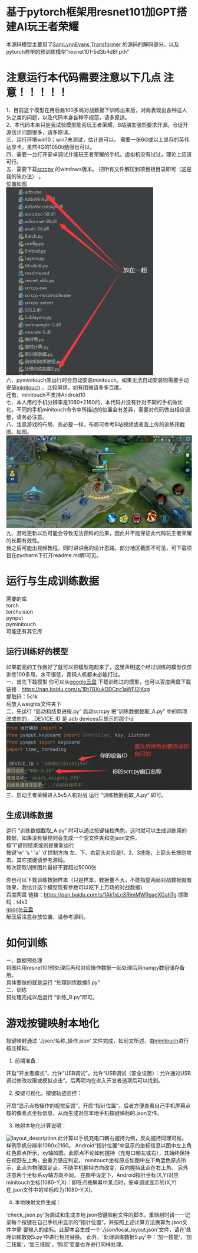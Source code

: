 # 基于pytorch框架用resnet101加GPT搭建AI玩王者荣耀
   本源码模型主要用了[SamLynnEvans Transformer](https://github.com/SamLynnEvans/Transformer) 的源码的解码部分。以及pytorch自带的预训练模型"resnet101-5d3b4d8f.pth"

# 注意运行本代码需要注意以下几点 注意！！！！！
1、目前这个模型在用后裔100多局对战数据下训练出来后，对局表现出各种送人头之类的问题，以及代码本身各种不规范，请多原谅。  
2、本代码本来只是我试验模型能否玩王者荣耀，B站朋友强烈要求开源。仓促开源估计问题很多，请多原谅。  
三、运行环境win10；win7未测试，估计是可以。  需要一张6G或以上显存的英伟达显卡，虽然4G的1050ti勉强也可以。  
四、需要一台打开安卓调试并能玩王者荣耀的手机，虚拟机没有试过，理论上应该可行。  
五、需要下载[scrcpy](https://github.com/Genymobile/scrcpy/blob/master/README.zh-Hans.md)  的windows版本。 把所有文件解压到项目根目录即可（这是我的笨办法） 。  
位置如图  
![scrcpy](image/scrcpy.png)  
六、pyminitouch库运行时会自动安装minitouch。如果无法自动安装则需要手动安装[minitouch](https://github.com/openstf/minitouch) ，比较麻烦，如有困难请多多百度。  
还有，minitouch不支持Android10  
七、本人用的手机分辨率是1080*2160的，本代码并没有针对不同的手机做优化。不同的手机minitouch命令中所描述的位置会有差异，需要对代码做出相应调整，请务必注意。  
八、注意游戏的布局，务必要一样。布局可参考B站视频或者我上传的训练用截图。如图。  
![布局图](image/85.jpg)  
九、游戏更新以后可能会导致无法预料的后果，因此并不能保证此代码玩王者荣耀的长期有效性。  
我之后可能出视频教程，同时讲讲我的设计思路。部分地区截图不可见，可下载项目在pycharm下打开readme.md即可见。

# 运行与生成训练数据
需要的库  
torch  
torchvision    
pynput  
pyminitouch  
可能还有其它库


## 运行训练好的模型
如果前面的工作做好了就可以把模型跑起来了，这里声明这个经过训练的模型仅仅训练100多局，水平很低，青铜人机都未必能打过。  
一、首先下载模型 你可以从[google云盘](https://drive.google.com/file/d/1HaDIMeVNixbGWViuBqvZr6uicyAUiyYT/view?usp=sharing) 下载训练过的模型，也可以百度网盘下载  
链接：https://pan.baidu.com/s/1Bt7BXukDDCpc1aWFI2iKxg   
提取码：5c1k  
后放入weights文件夹下  
二、先运行 “启动和结束进程.py” 启动scrcpy
把“训练数据截取_A.py” 中的两项改成你的，_DEVICE_ID 是 adb devices后显示的那个id  
![启动和结束进程.py](image/说明.png)  
三、启动王者荣耀进入5v5人机对战    运行 “训练数据截取_A.py” 即可。
## 生成训练数据
运行 “训练数据截取_A.py” 时可以通过按键操控角色，这时就可以生成训练用的数据，如果没有操控则会生成一个空文件夹和空json文件。  
按"i"键则结束或则是重新运行  
按键'w' 's ' 'a' 'd'控制方向  左、下、右箭头对应是1、2、3技能，上箭头长按则攻击。其它按键请参考源码。   
每次获取训练图片最好不要超过5000张  

你也可以下载训练数据样本（只是样本，数据量不大，不能指望两局对战数据就有效果，我估计这个模型现有参数可以吃下上万场的对战数据）  
百度网盘
链接：https://pan.baidu.com/s/1Ak1sLcSRimMWRgagXGahTg 
提取码：t4k3   
[google云盘](https://drive.google.com/file/d/1plN4xDaGgdRGiy6LT4qHG9O7US2I7_oS/view?usp=sharing)  
解压后注意存放位置，请参考源码。
# 如何训练
一、数据预处理  
将图片用resnet101预处理后再和对应操作数据一起处理后用numpy数组储存备用。  
具体要做的就是运行 “处理训练数据5.py”   
二、训练  
预处理完成以后运行 “训练_B.py”即可。

# 游戏按键映射本地化
按键映射通过 './json/名称_操作.json' 文件完成，如前文所述，由[minitouch](https://github.com/openstf/minitouch)进行按压模拟。
1. 前期准备：

开启“开发者模式”，允许“USB调试”，允许“USB调试（安全设置）：允许通过USB调试修改权限或模拟点击”。后两项均在进入开发者选项后可以找到。


2. 按键可视化，按键轨迹监控：

开启“显示点按操作的视觉反馈”，开启“指针位置”。后者方便查看自己手机屏幕点按的像素点坐标信息，从而生成对应本地手机按键映射的.json文件。

3. 映射本地化计算说明：

![layout_description](https://github.com/GuoyaoShen/ResnetGPT/blob/master/image/layout_description.PNG)
此计算以手机充电口朝右握持为例，反向握持同理可推。样例手机分辨率1080x2160。
Android“指针位置”中显示的坐标信息以图中左上角红色原点所示，xy轴如图。此原点不论如何握持（充电口朝左或右），其始终保持在视野左上角，由重力感应判定。
minitouch坐标原点如图中左下角蓝色原点所示，此点为物理固定点，不随手机握持方向改变，反向握持此点在右上角。
另外注意两个坐标系xy轴方向不同。
在图中设定下，Android指针坐标(X,Y)对应minitouch坐标(1080-Y,X)：即在点按屏幕中某点时，安卓调试显示的(X,Y)在.json文件中的坐标应为(1080-Y,X)。

4. 本地映射文件生成：

'check_json.py'为调试和生成本地.json按键映射文件的脚本。重映射时请一一记录每个按键在自己手机中显示的“指针位置”，并按照上述计算方法换算为.json文件中需
要输入的坐标。此脚本会生成一个'./json/local_layout.json'文件，请在'处理训练数据5.py'中进行相应替换。
此外，'处理训练数据5.py'中：‘加一技能’，‘加二技能’，‘加三技能’，‘购买’变量也许进行同样处理。


